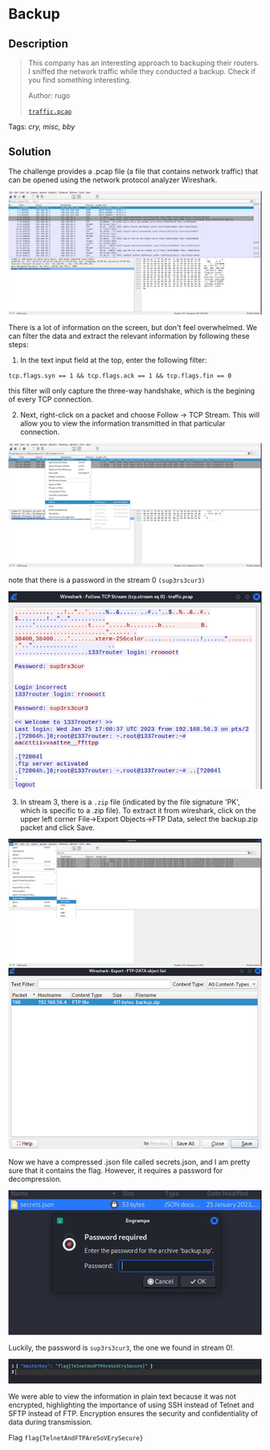 # Backup

## Description

> This company has an interesting approach to backuping their routers. I sniffed the network traffic while they conducted a backup. Check if you find something interesting.
>
> Author: rugo
>
> [`traffic.pcap`](traffic.pcap)

Tags: _cry, misc, bby_

## Solution

The challenge provides a .pcap file (a file that contains network traffic) that can be opened using the network protocol analyzer Wireshark.

![Whireshark](images/wireshark.png)

There is a lot of information on the screen, but don't feel overwhelmed. We can filter the data and extract the relevant information by following these steps:

1. In the text input field at the top, enter the following filter:

```
tcp.flags.syn == 1 && tcp.flags.ack == 1 && tcp.flags.fin == 0
```

this filter will only capture the three-way handshake, which is the begining of every TCP connection.

2. Next, right-click on a packet and choose Follow -> TCP Stream. This will allow you to view the information transmitted in that particular connection.

![Filter](images/three_way_handshake.png)

note that there is a password in the stream 0 `(sup3rs3cur3)`

![stream_0](images/stream_0.png)

3. In stream 3, there is a `.zip` file (indicated by the file signature 'PK', which is specific to a .zip file). To extract it from wireshark, click on the upper left corner File->Export Objects->FTP Data, select the backup.zip packet and click Save.

![export_zip](images/export_zip1.png)
![export_zip2](images/export_zip2.png)

Now we have a compressed .json file called secrets.json, and I am pretty sure that it contains the flag. However, it requires a password for decompression.

![zip_password](images/password_zip.png)

Luckily, the password is `sup3rs3cur3`, the one we found in stream 0!.

![flag](images/flag.png)

We were able to view the information in plain text because it was not encrypted, highlighting the importance of using SSH instead of Telnet and SFTP instead of FTP. Encryption ensures the security and confidentiality of data during transmission.

Flag `flag{TelnetAndFTPAreSoVErySecure}`
